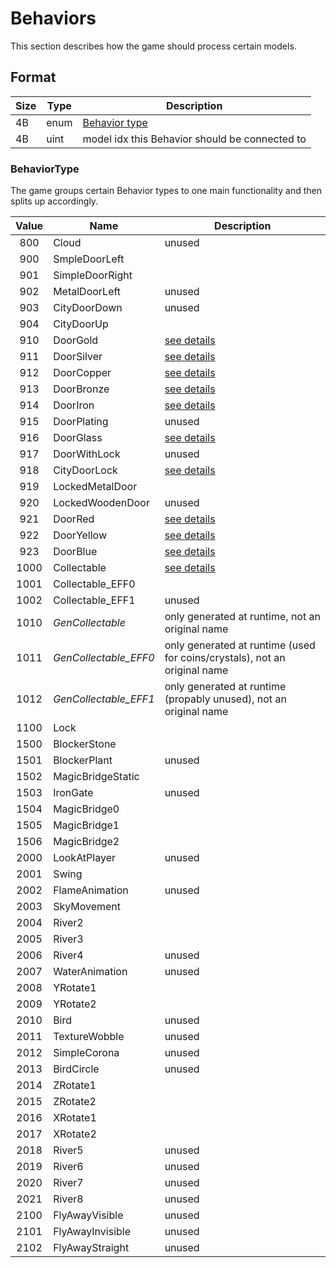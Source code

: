 # Behaviors

This section describes how the game should process certain models.

## Format

| Size | Type  | Description |
|------|-------|-------------|
|  4B  | enum  | [Behavior type](#behaviortype) |
|  4B  | uint  | model idx this Behavior should be connected to |

### BehaviorType

The game groups certain Behavior types to one main functionality and then splits up accordingly.

| Value |        Name       | Description |
|:-----:|-------------------|-------------|
|  800  | Cloud             | unused |
|  900  | SmpleDoorLeft     | |
|  901  | SimpleDoorRight   | |
|  902  | MetalDoorLeft     | unused |
|  903  | CityDoorDown      | unused |
|  904  | CityDoorUp        | |
|  910  | DoorGold          | [see details](/internal/Behaviors#locked-doors) |
|  911  | DoorSilver        | [see details](/internal/Behaviors#locked-doors) |
|  912  | DoorCopper        | [see details](/internal/Behaviors#locked-doors) |
|  913  | DoorBronze        | [see details](/internal/Behaviors#locked-doors) |
|  914  | DoorIron          | [see details](/internal/Behaviors#locked-doors) |
|  915  | DoorPlating       | unused |
|  916  | DoorGlass         | [see details](/internal/Behaviors#locked-doors) |
|  917  | DoorWithLock      | unused |
|  918  | CityDoorLock      | [see details](/internal/Behaviors#locked-doors) |
|  919  | LockedMetalDoor   | |
|  920  | LockedWoodenDoor  | unused |
|  921  | DoorRed           | [see details](/internal/Behaviors#locked-doors) |
|  922  | DoorYellow        | [see details](/internal/Behaviors#locked-doors) |
|  923  | DoorBlue          | [see details](/internal/Behaviors#locked-doors) |
| 1000  | Collectable       | [see details](/internal/Behaviors#collectable) |
| 1001  | Collectable_EFF0  | |
| 1002  | Collectable_EFF1  | unused |
| 1010  | *GenCollectable*    | only generated at runtime, not an original name |
| 1011  | *GenCollectable_EFF0* | only generated at runtime (used for coins/crystals), not an original name |
| 1012  | *GenCollectable_EFF1* | only generated at runtime (propably unused), not an original name |
| 1100  | Lock              | |
| 1500  | BlockerStone      | |
| 1501  | BlockerPlant      | unused |
| 1502  | MagicBridgeStatic | |
| 1503  | IronGate          | unused |
| 1504  | MagicBridge0      | |
| 1505  | MagicBridge1      | |
| 1506  | MagicBridge2      | |
| 2000  | LookAtPlayer      | unused |
| 2001  | Swing             | |
| 2002  | FlameAnimation    | unused |
| 2003  | SkyMovement       | |
| 2004  | River2            | |
| 2005  | River3            | |
| 2006  | River4            | unused |
| 2007  | WaterAnimation    | unused |
| 2008  | YRotate1          | |
| 2009  | YRotate2          | |
| 2010  | Bird              | unused |
| 2011  | TextureWobble     | unused |
| 2012  | SimpleCorona      | unused |
| 2013  | BirdCircle        | unused |
| 2014  | ZRotate1          | |
| 2015  | ZRotate2          | |
| 2016  | XRotate1          | |
| 2017  | XRotate2          | |
| 2018  | River5            | unused |
| 2019  | River6            | unused |
| 2020  | River7            | unused |
| 2021  | River8            | unused |
| 2100  | FlyAwayVisible    | unused |
| 2101  | FlyAwayInvisible  | unused |
| 2102  | FlyAwayStraight   | unused |
